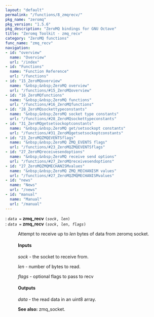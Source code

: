 ```yaml
---
layout: "default"
permalink: "/functions/8_zmqrecv/"
pkg_name: "zeromq"
pkg_version: "1.5.6"
pkg_description: "ZeroMQ bindings for GNU Octave"
title: "Zeromq Toolkit - zmq_recv"
category: "ZeroMQ functions"
func_name: "zmq_recv"
navigation:
- id: "overview"
  name: "Overview"
  url: "/index"
- id: "Functions"
  name: "Function Reference"
  url: "/functions"
- id: "15_ZeroMQoverview"
  name: "&nbsp;&nbsp;ZeroMQ overview"
  url: "/functions/#15_ZeroMQoverview"
- id: "16_ZeroMQfunctions"
  name: "&nbsp;&nbsp;ZeroMQ functions"
  url: "/functions/#16_ZeroMQfunctions"
- id: "28_ZeroMQsockettypeconstants"
  name: "&nbsp;&nbsp;ZeroMQ socket type constants"
  url: "/functions/#28_ZeroMQsockettypeconstants"
- id: "31_ZeroMQgetsetsockoptconstants"
  name: "&nbsp;&nbsp;ZeroMQ get/setsockopt constants"
  url: "/functions/#31_ZeroMQgetsetsockoptconstants"
- id: "23_ZeroMQZMQEVENTSflags"
  name: "&nbsp;&nbsp;ZeroMQ ZMQ_EVENTS flags"
  url: "/functions/#23_ZeroMQZMQEVENTSflags"
- id: "27_ZeroMQreceivesendoptions"
  name: "&nbsp;&nbsp;ZeroMQ receive send options"
  url: "/functions/#27_ZeroMQreceivesendoptions"
- id: "27_ZeroMQZMQMECHANISMvalues"
  name: "&nbsp;&nbsp;ZeroMQ ZMQ_MECHANISM values"
  url: "/functions/#27_ZeroMQZMQMECHANISMvalues"
- id: "news"
  name: "News"
  url: "/news"
- id: "manual"
  name: "Manual"
  url: "/manual"
---
```

<dl class="first-deftypefn">
<dt class="deftypefn" id="index-zmq_005frecv"><span class="category-def">: </span><span><code class="def-type"><var class="var">data</var> =</code> <strong class="def-name">zmq_recv</strong> <code class="def-code-arguments">(<var class="var">sock</var>, <var class="var">len</var>)</code><a class="copiable-link" href='#index-zmq_005frecv'></a></span></dt>
<dt class="deftypefnx def-cmd-deftypefn" id="index-zmq_005frecv-1"><span class="category-def">: </span><span><code class="def-type"><var class="var">data</var> =</code> <strong class="def-name">zmq_recv</strong> <code class="def-code-arguments">(<var class="var">sock</var>, <var class="var">len</var>, <var class="var">flags</var>)</code><a class="copiable-link" href='#index-zmq_005frecv-1'></a></span></dt>
<dd> 
<p>Attempt to receive up to <var class="var">len</var> bytes of data from  zeromq socket.
</p> 
<h4 class="subsubheading" id="Inputs">Inputs</h4>
<p><var class="var">sock</var> - the socket to receive from.
</p> 
<p><var class="var">len</var> - number of bytes to read.
</p> 
<p><var class="var">flags</var> - optional flags to pass to recv
</p> 
<h4 class="subsubheading" id="Outputs">Outputs</h4>
<p><var class="var">data</var> - the read data in an uint8 array.  
 </p>
<p><strong class="strong">See also:</strong> zmq_socket.
 </p></dd></dl>
